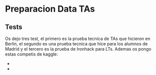 # Preparacion Data TAs

## Tests
Os dejo tres test, el primero es la prueba tecnica de TAs que hicieron en Berlin, el segundo es una prueba tecnica que hice para los alumnos de Madrid y el tercero es la prueba de Ironhack para LTs. Ademas os pongo estas competis de kaggle:

* 
* 
